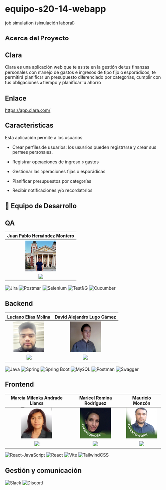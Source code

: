 # equipo-s20-14-webapp
 job simulation (simulación laboral)
 
## Acerca del Proyecto

## Clara
Clara es una aplicación web que te asiste en la gestión de tus finanzas personales con manejo de gastos e ingresos de tipo fijo o esporádicos, te permitirá planificar un presupuesto diferenciado por categorías, cumplir con tus obligaciones a tiempo y planificar tu ahorro
## Enlace

https://app.clara.com/

## Caracteristicas

Esta aplicación permite a los usuarios: 

* Crear perfiles de usuarios: los usuarios pueden registrarse y crear sus perfiles personales.

* Registrar operaciones de ingreso o gastos

* Gestionar las operaciones fijas o esporádicas

* Planificar presupuestos por categorías

* Recibir notificaciones y/o recordatorios


## 🚀 Equipo de Desarrollo

## QA

| **Juan Pablo Hernández Montero** |
| :---: |
<img src="https://github.com/No-Country-simulation/equipo-s20-14-webapp/blob/main/Frontend/fotos-equipo/jpablo.jpeg" width="100"> |
| <a href="https://www.linkedin.com/in/juanpablohm/"> <img src="https://img.shields.io/badge/-LinkedIn-0A66C2?style=flat-square&logo=linkedin&logoColor=white"></a> |

![Jira](https://img.shields.io/badge/Jira-0052CC?style=for-the-badge&logo=Jira&logoColor=fff)
![Postman](https://img.shields.io/badge/Postman-FF6C37?style=for-the-badge&logo=postman&logoColor=white)
![Selenium](https://img.shields.io/badge/Selenium-43B02A?style=for-the-badge&logo=Selenium&logoColor=white)
![TestNG](https://img.shields.io/badge/TestNG-FF9E0F?style=for-the-badge&logo=TestNG&logoColor=white)
![Cucumber](https://img.shields.io/badge/Cucumber-23D96C?style=for-the-badge&logo=Cucumber&logoColor=fff)

## Backend

 
| **Luciano Elías Molina** | **David Alejandro Lugo Gámez** |
| :---: | :---: |
<img src="https://github.com/No-Country-simulation/equipo-s20-14-webapp/blob/main/Frontend/fotos-equipo/luciano.jpeg?raw=true" width="100"> | <img src="https://github.com/No-Country-simulation/equipo-s20-14-webapp/blob/main/Frontend/fotos-equipo/david.jpeg?raw=true" width="100">
| <a href="https://www.linkedin.com/in/luciano-molina-/"> <img src="https://img.shields.io/badge/-LinkedIn-0A66C2?style=flat-square&logo=linkedin&logoColor=white"></a> | <a href="https://www.linkedin.com/in/davlgven/"> <img src="https://img.shields.io/badge/-LinkedIn-0A66C2?style=flat-square&logo=linkedin&logoColor=white"></a> |

![Java](https://img.shields.io/badge/Java-437291?style=for-the-badge&logo=OpenJDK&logoColor=white)
![Spring](https://img.shields.io/badge/Spring-6DB33F?style=for-the-badge&logo=spring&logoColor=white)
![Spring Boot](https://img.shields.io/badge/-Spring%20Boot-6DB33F?style=for-the-badge&logo=Spring%20Boot&logoColor=white)
![MySQL](https://img.shields.io/badge/-MySQL-4479A1?style=for-the-badge&logo=MySQL&logoColor=white)
![Postman](https://img.shields.io/badge/Postman-FF6C37?style=for-the-badge&logo=postman&logoColor=white)
![Swagger](https://img.shields.io/badge/Swagger-85EA2D?style=for-the-badge&logo=swagger&logoColor=white)

## Frontend
 
| **Marcia Milenka Andrade Llanos** | **Maricel Romina Rodríguez** | **Mauricio Monzón** |
| :---: | :---: | :---: |
<img src="https://github.com/No-Country-simulation/equipo-s20-14-webapp/blob/main/Frontend/fotos-equipo/marcia.jpeg?raw=true" width="100"> | <img src="https://github.com/No-Country-simulation/equipo-s20-14-webapp/blob/main/Frontend/fotos-equipo/romina.jpeg?raw=true" width="100"> | <img src="https://github.com/No-Country-simulation/equipo-s20-14-webapp/blob/main/Frontend/fotos-equipo/mauricio.jpeg?raw=true" width="100">
| <a href="https://www.linkedin.com/in/marcia-milenka-andrade-llanos/"> <img src="https://img.shields.io/badge/-LinkedIn-0A66C2?style=flat-square&logo=linkedin&logoColor=white"></a> | <a href="https://www.linkedin.com/in/romina-rodríguez-865433292/"> <img src="https://img.shields.io/badge/-LinkedIn-0A66C2?style=flat-square&logo=linkedin&logoColor=white"></a> | <a href="https://www.linkedin.com/in/mauricio-monzon/"> <img src="https://img.shields.io/badge/-LinkedIn-0A66C2?style=flat-square&logo=linkedin&logoColor=white"></a> |

![React-JavaScript](https://img.shields.io/badge/-ReactJs-61DAFB?logo=react&logoColor=black&style=for-the-badge)
![React](https://img.shields.io/badge/JavaScript-F7DF1E.svg?style=for-the-badge&logo=JavaScript&logoColor=black)
![Vite](https://img.shields.io/badge/Vite-646CFF?style=for-the-badge&logo=vite&logoColor=white)
![TailwindCSS](https://img.shields.io/badge/Tailwind_CSS-38B2AC?style=for-the-badge&logo=tailwind-css&logoColor=white)

## Gestión y comunicación

![Slack](https://img.shields.io/badge/Slack-4A154B?style=for-the-badge&logo=slack&logoColor=white)
![Discord](https://img.shields.io/badge/Discord-5865F2?style=for-the-badge&logo=discord&logoColor=white)



